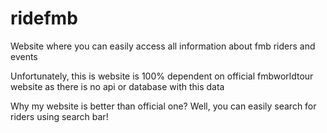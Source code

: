 # ridefmb
Website where you can easily access all
information about fmb riders and events

Unfortunately, this is website is 100%
dependent on official fmbworldtour website
as there is no api or database with this data

Why my website is better than official one? 
Well, you can easily search for riders using 
search bar!